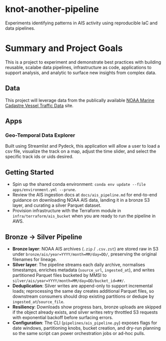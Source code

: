 # knot-another-pipeline
Experiments identifying patterns in AIS activity using reproducible IaC and data pipelines.

# Summary and Project Goals

This is a project to experiment and demonstrate best practices with building reusable, scalabe data pipelines, infrastructure as code, applications to support analysis, and analytic to surface new insights from complex data.

## Data

This project will leverage data from the publically available [NOAA Marine Cadastre Vessel Traffic Data](https://hub.marinecadastre.gov/pages/vesseltraffic) site.

## Apps
### Geo-Temporal Data Explorer
Built using Streamlist and Pydeck, this application will allow a user to load a csv file, visualize the track on a map, adjust the time slider, and select the specific track ids or uids desired. 

## Getting Started

- Spin up the shared conda environment: `conda env update --file apps/environment.yml --prune`.
- Review the AIS ingestion docs at `docs/ais_pipeline.md` for end-to-end guidance on downloading NOAA AIS data, landing it in a bronze S3 layer, and curating a silver Parquet dataset.
- Provision infrastructure with the Terraform module in `infra/terraform/ais_bucket` when you are ready to run the pipeline in AWS.

## Bronze → Silver Pipeline

- **Bronze layer**: NOAA AIS archives (`.zip` / `.csv.zst`) are stored raw in S3 under `bronze/ais/year=YYYY/month=MM/day=DD/`, preserving the original filenames for lineage.
- **Silver layer**: The pipeline streams each daily archive, normalises timestamps, enriches metadata (`source_url`, `ingested_at`), and writes partitioned Parquet files bucketed by MMSI to `silver/ais/year=YYYY/month=MM/day=DD/bucket_id=##/`.
- **Deduplication**: Silver writes are append-only to support incremental loads; reprocessing the same day creates additional Parquet files, so downstream consumers should drop existing partitions or dedupe by `ingested_at`/`source_file`.
- **Resiliency**: Downloads show progress bars, bronze uploads are skipped if the object already exists, and silver writes retry throttled S3 requests with exponential backoff before surfacing errors.
- **Configuration**: The CLI (`pipelines/ais_pipeline.py`) exposes flags for date windows, partitioning knobs, bucket creation, and dry-run planning so the same script can power orchestration jobs or ad-hoc pulls.
